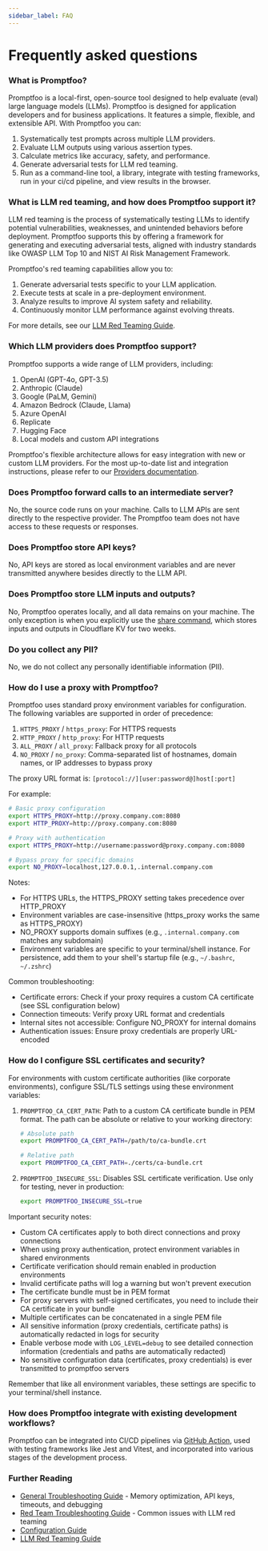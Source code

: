 ```yaml
---
sidebar_label: FAQ
---
```


# Frequently asked questions

### What is Promptfoo?

Promptfoo is a local-first, open-source tool designed to help evaluate (eval) large language models (LLMs). Promptfoo is designed for application developers and for business applications. It features a simple, flexible, and extensible API. With Promptfoo you can:

1. Systematically test prompts across multiple LLM providers.
2. Evaluate LLM outputs using various assertion types.
3. Calculate metrics like accuracy, safety, and performance.
4. Generate adversarial tests for LLM red teaming.
5. Run as a command-line tool, a library, integrate with testing frameworks, run in your ci/cd pipeline, and view results in the browser.

### What is LLM red teaming, and how does Promptfoo support it?

LLM red teaming is the process of systematically testing LLMs to identify potential vulnerabilities, weaknesses, and unintended behaviors before deployment. Promptfoo supports this by offering a framework for generating and executing adversarial tests, aligned with industry standards like OWASP LLM Top 10 and NIST AI Risk Management Framework.

Promptfoo's red teaming capabilities allow you to:

1. Generate adversarial tests specific to your LLM application.
2. Execute tests at scale in a pre-deployment environment.
3. Analyze results to improve AI system safety and reliability.
4. Continuously monitor LLM performance against evolving threats.

For more details, see our [LLM Red Teaming Guide](/docs/guides/llm-redteaming).

### Which LLM providers does Promptfoo support?

Promptfoo supports a wide range of LLM providers, including:

1. OpenAI (GPT-4o, GPT-3.5)
2. Anthropic (Claude)
3. Google (PaLM, Gemini)
4. Amazon Bedrock (Claude, Llama)
5. Azure OpenAI
6. Replicate
7. Hugging Face
8. Local models and custom API integrations

Promptfoo's flexible architecture allows for easy integration with new or custom LLM providers. For the most up-to-date list and integration instructions, please refer to our [Providers documentation](/docs/providers/).

### Does Promptfoo forward calls to an intermediate server?

No, the source code runs on your machine. Calls to LLM APIs are sent directly to the respective provider. The Promptfoo team does not have access to these requests or responses.

### Does Promptfoo store API keys?

No, API keys are stored as local environment variables and are never transmitted anywhere besides directly to the LLM API.

### Does Promptfoo store LLM inputs and outputs?

No, Promptfoo operates locally, and all data remains on your machine. The only exception is when you explicitly use the [share command](/docs/usage/sharing), which stores inputs and outputs in Cloudflare KV for two weeks.

### Do you collect any PII?

No, we do not collect any personally identifiable information (PII).

### How do I use a proxy with Promptfoo?

Promptfoo uses standard proxy environment variables for configuration. The following variables are supported in order of precedence:

1. `HTTPS_PROXY` / `https_proxy`: For HTTPS requests
2. `HTTP_PROXY` / `http_proxy`: For HTTP requests
3. `ALL_PROXY` / `all_proxy`: Fallback proxy for all protocols
4. `NO_PROXY` / `no_proxy`: Comma-separated list of hostnames, domain names, or IP addresses to bypass proxy

The proxy URL format is: `[protocol://][user:password@]host[:port]`

For example:

```bash
# Basic proxy configuration
export HTTPS_PROXY=http://proxy.company.com:8080
export HTTP_PROXY=http://proxy.company.com:8080

# Proxy with authentication
export HTTPS_PROXY=http://username:password@proxy.company.com:8080

# Bypass proxy for specific domains
export NO_PROXY=localhost,127.0.0.1,.internal.company.com
```

Notes:

- For HTTPS URLs, the HTTPS_PROXY setting takes precedence over HTTP_PROXY
- Environment variables are case-insensitive (https_proxy works the same as HTTPS_PROXY)
- NO_PROXY supports domain suffixes (e.g., `.internal.company.com` matches any subdomain)
- Environment variables are specific to your terminal/shell instance. For persistence, add them to your shell's startup file (e.g., `~/.bashrc`, `~/.zshrc`)

Common troubleshooting:

- Certificate errors: Check if your proxy requires a custom CA certificate (see SSL configuration below)
- Connection timeouts: Verify proxy URL format and credentials
- Internal sites not accessible: Configure NO_PROXY for internal domains
- Authentication issues: Ensure proxy credentials are properly URL-encoded

### How do I configure SSL certificates and security?

For environments with custom certificate authorities (like corporate environments), configure SSL/TLS settings using these environment variables:

1. `PROMPTFOO_CA_CERT_PATH`: Path to a custom CA certificate bundle in PEM format. The path can be absolute or relative to your working directory:

   ```bash
   # Absolute path
   export PROMPTFOO_CA_CERT_PATH=/path/to/ca-bundle.crt

   # Relative path
   export PROMPTFOO_CA_CERT_PATH=./certs/ca-bundle.crt
   ```

2. `PROMPTFOO_INSECURE_SSL`: Disables SSL certificate verification. Use only for testing, never in production:
   ```bash
   export PROMPTFOO_INSECURE_SSL=true
   ```

Important security notes:

- Custom CA certificates apply to both direct connections and proxy connections
- When using proxy authentication, protect environment variables in shared environments
- Certificate verification should remain enabled in production environments
- Invalid certificate paths will log a warning but won't prevent execution
- The certificate bundle must be in PEM format
- For proxy servers with self-signed certificates, you need to include their CA certificate in your bundle
- Multiple certificates can be concatenated in a single PEM file
- All sensitive information (proxy credentials, certificate paths) is automatically redacted in logs for security
- Enable verbose mode with `LOG_LEVEL=debug` to see detailed connection information (credentials and paths are automatically redacted)
- No sensitive configuration data (certificates, proxy credentials) is ever transmitted to promptfoo servers

Remember that like all environment variables, these settings are specific to your terminal/shell instance.

### How does Promptfoo integrate with existing development workflows?

Promptfoo can be integrated into CI/CD pipelines via [GitHub Action](https://github.com/promptfoo/promptfoo-action), used with testing frameworks like Jest and Vitest, and incorporated into various stages of the development process.

### Further Reading

- [General Troubleshooting Guide](/docs/usage/troubleshooting) - Memory optimization, API keys, timeouts, and debugging
- [Red Team Troubleshooting Guide](/docs/red-team/troubleshooting/overview) - Common issues with LLM red teaming
- [Configuration Guide](/docs/configuration/guide)
- [LLM Red Teaming Guide](/docs/guides/llm-redteaming)
